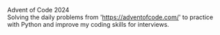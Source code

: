 Advent of Code 2024 </br>
Solving the daily problems from 'https://adventofcode.com/' to practice with Python and improve my coding skills for interviews. </br>


